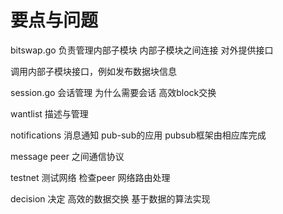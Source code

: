 

# 要点与问题  


bitswap.go 负责管理内部子模块 内部子模块之间连接  对外提供接口 

调用内部子模块接口，例如发布数据块信息

session.go 会话管理 为什么需要会话 高效block交换  


wantlist  描述与管理  

notifications  消息通知   pub-sub的应用  pubsub框架由相应库完成 

message  peer 之间通信协议   

testnet 测试网络 检查peer 网络路由处理 

decision  决定   高效的数据交换  基于数据的算法实现  


